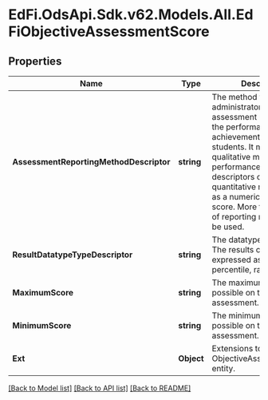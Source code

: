 # EdFi.OdsApi.Sdk.v62.Models.All.EdFiObjectiveAssessmentScore

## Properties

Name | Type | Description | Notes
------------ | ------------- | ------------- | -------------
**AssessmentReportingMethodDescriptor** | **string** | The method that the administrator of the assessment uses to report the performance and achievement of all students. It may be a qualitative method such as performance level descriptors or a quantitative method such as a numerical grade or cut score. More than one type of reporting method may be used. | 
**ResultDatatypeTypeDescriptor** | **string** | The datatype of the result. The results can be expressed as a number, percentile, range, level, etc. | [optional] 
**MaximumScore** | **string** | The maximum score possible on the assessment. | [optional] 
**MinimumScore** | **string** | The minimum score possible on the assessment. | [optional] 
**Ext** | **Object** | Extensions to the ObjectiveAssessmentScore entity. | [optional] 

[[Back to Model list]](../../README.md#documentation-for-models) [[Back to API list]](../../README.md#documentation-for-api-endpoints) [[Back to README]](../../README.md)

